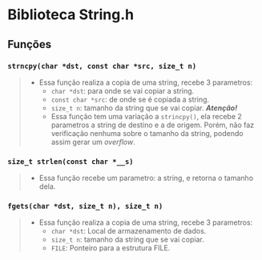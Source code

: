 # Biblioteca String.h

## Funções

### `strncpy(char *dst, const char *src, size_t n)`
> * Essa função realiza a copia de uma string, recebe 3 parametros:
>   * `char *dst`: para onde se vai copiar a string.
>   * `const char *src`: de onde se é copiada a string.
>   * `size_t n`: tamanho da string que se vai copiar.
> ***Atenção!***
>   * Essa função tem uma variação a `strincpy()`, ela recebe 2 parametros a string de destino e a de origem. Porém, não faz verificação nenhuma sobre o tamanho da string, podendo assim gerar um *overflow*.

### `size_t strlen(const char *__s)`
> * Essa função recebe um parametro: a string, e retorna o tamanho dela.

### `fgets(char *dst, size_t n), size_t n)`
> * Essa função realiza a copia de uma string, recebe 3 parametros:
>   * `char *dst`: Local de armazenamento de dados.
>   * `size_t n`: tamanho da string que se vai copiar.
>   * `FILE`: Ponteiro para a estrutura FILE.
